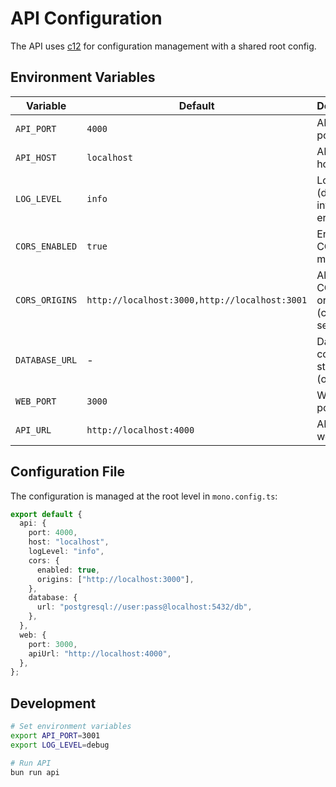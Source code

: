# API Configuration

The API uses [c12](https://unjs.io/packages/c12) for configuration management with a shared root config.

## Environment Variables

| Variable | Default | Description |
|----------|---------|-------------|
| `API_PORT` | `4000` | API server port |
| `API_HOST` | `localhost` | API server host |
| `LOG_LEVEL` | `info` | Log level (debug, info, warn, error) |
| `CORS_ENABLED` | `true` | Enable CORS middleware |
| `CORS_ORIGINS` | `http://localhost:3000,http://localhost:3001` | Allowed CORS origins (comma-separated) |
| `DATABASE_URL` | - | Database connection string (optional) |
| `WEB_PORT` | `3000` | Web app port |
| `API_URL` | `http://localhost:4000` | API URL for web app |

## Configuration File

The configuration is managed at the root level in `mono.config.ts`:

```typescript
export default {
  api: {
    port: 4000,
    host: "localhost",
    logLevel: "info",
    cors: {
      enabled: true,
      origins: ["http://localhost:3000"],
    },
    database: {
      url: "postgresql://user:pass@localhost:5432/db",
    },
  },
  web: {
    port: 3000,
    apiUrl: "http://localhost:4000",
  },
};
```

## Development

```bash
# Set environment variables
export API_PORT=3001
export LOG_LEVEL=debug

# Run API
bun run api
```
